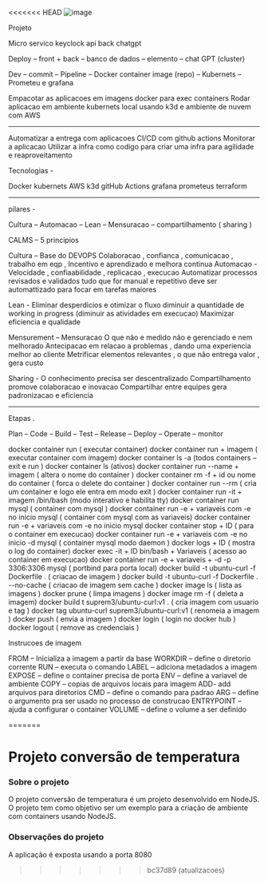 <<<<<<< HEAD
![image](https://github.com/Leonardowkd/conversao-temperatura/assets/98129908/06171066-82f7-46e5-ad4b-19de865a14aa)



Projeto 

Micro servico 
keyclock 
api 
back
chatgpt 


Deploy – front + back – banco de dados – elemento – chat GPT (cluster)


Dev – commit – Pipeline – Docker container image (repo) – Kubernets – Prometeu e grafana 

Empacotar as aplicacoes em imagens docker para exec containers 
Rodar aplicacao em ambiente kubernets local usando k3d 
e ambiente de nuvem com AWS 


_________________________________________________________

Automatizar a entrega com aplicacoes CI/CD com github actions 
Monitorar a aplicacao 
Utilizar a infra como codigo para criar uma infra para agilidade e reaproveitamento


Tecnologias -

Docker 
kubernets
AWS 
k3d
gitHub Actions
grafana
prometeus
terraform


______________________________________________________

pilares -

Cultura – Automacao – Lean – Mensuracao – compartilhamento ( sharing )

CALMS – 5 principios 


Cultura – Base do DEVOPS 
Colaboracao , confianca , comunicacao , trabalho em eqp , Incentivo e aprendizado e melhora continua 
Automacao - 
Velocidade , confiaabilidade , replicacao , execucao 
Automatizar processos revisados e validados
tudo que for manual e repetitivo deve ser automattizado para focar em tarefas maiores 

Lean - 
Eliminar desperdicios e otimizar o fluxo 
diminuir a quantidade de working in progress (diminuir as atividades em execucao)
Maximizar eficiencia e qualidade 

Mensurement – Mensuracao 
O que não e medido não e gerenciado e nem melhorado 
Antecipacao em relacao a problemas , dando uma experiencia melhor ao cliente
Metrificar elementos relevantes , o que não entrega valor , gera custo 

Sharing - 
O conhecimento precisa ser descentralizado
Compartilhamento promove colaboracao e inovacao 
Compartilhar entre equipes gera padronizacao e eficiencia 

_________________________

Etapas .


Plan – Code – Build – Test – Release – Deploy – Operate – monitor 

docker container run ( executar container)
docker container run + imagem ( executar container com imagem)
docker container ls -a (todos containers – exit e run )
docker container ls (ativos)
docker container run --name + imagem  ( altera o nome do container )
docker container rm -f + id ou nome do container ( forca o delete do container )
docker container run --rm ( cria um container e logo ele entra em modo exit )
docker container run -it + imagem /bin/bash (modo interativo e habilita tty)
docker container run mysql ( container com mysql )
docker container run -e + variaveis com -e no inicio mysql ( container com mysql com as variaveis)
docker container run -e  + variaveis com -e no inicio mysql 
docker container stop + ID ( para o container em execucao)
docker container run -e + variaveis com -e no inicio -d mysql ( container mysql modo daemon )
docker logs + ID ( mostra o log do container)
docker exec -it + ID bin/bash + Variaveis ( acesso ao container em execucao) 
docker container run -e + variaveis + -d -p 3306:3306 mysql ( portbind para porta local)
docker build -t ubuntu-curl -f Dockerfile . ( criacao de imagem )
docker build -t ubuntu-curl -f Dockerfile . --no-cache ( criacao de imagem sem cache )
docker image ls ( lista as imagens )
docker prune ( limpa imagens )
docker image rm -f ( deleta a imagem)
docker build t suprem3/ubuntu-curl:v1 . ( cria imagem com usuario e tag )
docker tag ubuntu-curl suprem3/ubuntu-curl:v1 ( renomeia a imagem )
docker push  ( envia a imagem )
docker login ( login no docker hub )
docker logout ( remove as credenciais )





Instrucoes de imagem 

FROM – Inicializa a imagem a partir da base 
WORKDIR – define o diretorio corrente 
RUN – executa o comando 
LABEL – adiciona metadados a imagem
EXPOSE – define o container precisa de porta 
ENV – define a variavel de ambiente 
COPY – copias de arquivos locais para imagem 
ADD- add arquivos para diretorios 
CMD – define o comando para padrao 
ARG – define o argumento pra ser usado no processo de construcao 
ENTRYPOINT – ajuda a configurar o container 
VOLUME – define o volume a ser definido 


























=======
# Projeto conversão de temperatura

### Sobre o projeto
O projeto conversão de temperatura é um projeto desenvolvido em NodeJS. O projeto tem como objetivo ser um exemplo para a criação de ambiente com containers usando NodeJS.

### Observações do projeto
A aplicação é exposta usando a porta 8080
>>>>>>> bc37d89 (atualizacoes)
